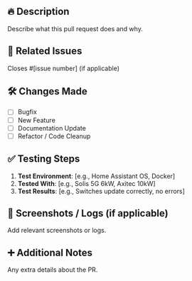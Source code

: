 ## 🔥 Description
Describe what this pull request does and why.

## 🔄 Related Issues
Closes #[issue number] (if applicable)

## 🛠️ Changes Made
- [ ] Bugfix
- [ ] New Feature
- [ ] Documentation Update
- [ ] Refactor / Code Cleanup

## ✅ Testing Steps
1. **Test Environment**: [e.g., Home Assistant OS, Docker]
2. **Tested With**: [e.g., Solis 5G 6kW, Axitec 10kW]
3. **Test Results**: [e.g., Switches update correctly, no errors]

## 📸 Screenshots / Logs (if applicable)
Add relevant screenshots or logs.

## ➕ Additional Notes
Any extra details about the PR.

